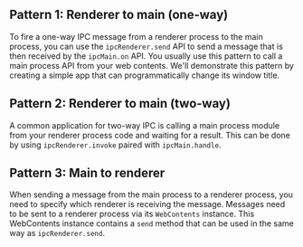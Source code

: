 ## Pattern 1: Renderer to main (one-way)
To fire a one-way IPC message from a renderer process to the main process, you can use the `ipcRenderer.send` API to send a message that is then received by the `ipcMain.on` API.
You usually use this pattern to call a main process API from your web contents. We'll demonstrate this pattern by creating a simple app that can programmatically change its window title.

## Pattern 2: Renderer to main (two-way)
A common application for two-way IPC is calling a main process module from your renderer process code and waiting for a result.
This can be done by using `ipcRenderer.invoke` paired with `ipcMain.handle`.


## Pattern 3: Main to renderer
When sending a message from the main process to a renderer process, you need to specify which renderer is receiving the message.
Messages need to be sent to a renderer process via its `WebContents` instance.
This WebContents instance contains a `send` method that can be used in the same way as `ipcRenderer.send`.